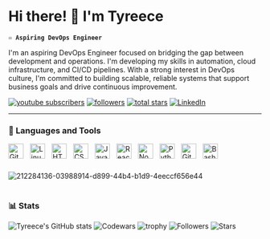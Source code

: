 # Hi there! 👋 I'm Tyreece

**`♾️ Aspiring DevOps Engineer`**


I'm an aspiring DevOps Engineer focused on bridging the gap between development and operations. I'm developing my skills in automation, cloud infrastructure, and CI/CD pipelines. With a strong interest in DevOps culture, I'm committed to building scalable, reliable systems that support business goals and drive continuous improvement.

<p align="left">
   <a href="https://www.youtube.com/@tyr.leishman?sub_confirmation=1">
      <img alt="youtube subscribers" title="Subscribe to my YouTube channel" src="https://custom-icon-badges.demolab.com/youtube/channel/subscribers/UC2WHjPDvbE6O328n17ZGcfg?color=%23E05D44&label=SUBSCRIBE&logo=video&logoColor=white&style=for-the-badge&labelColor=CE4630"/></a>
   <a href="https://github.com/Tyreece-Leishman?tab=followers">
      <img alt="followers" title="Follow me on Github" src="https://custom-icon-badges.demolab.com/github/followers/Tyreece-Leishman?color=236ad3&labelColor=1155ba&style=for-the-badge&logo=person-add&label=Follow&logoColor=white"/></a>
   <a href="https://github.com/Tyreece-Leishman?tab=repositories&sort=stargazers">
      <img alt="total stars" title="Total stars on GitHub" src="https://custom-icon-badges.demolab.com/github/stars/Tyreece-Leishman?color=55960c&style=for-the-badge&labelColor=488207&logo=star"/></a>
   <a href="https://www.linkedin.com/in/tyreece-leishman/">
      <img alt="LinkedIn" title="Connect with me on LinkedIn" src="https://img.shields.io/badge/LinkedIn-0A66C2?style=for-the-badge&logo=linkedin&logoColor=white"/>
   </a>
</p>


---

### 🧰 Languages and Tools

<img align="left" alt="Git" width="30px" style="padding-right:10px;" src="https://cdn.jsdelivr.net/gh/devicons/devicon/icons/git/git-original.svg" />
<img align="left" alt="Linux" width="30px" style="padding-right:10px;" src="https://cdn.jsdelivr.net/gh/devicons/devicon/icons/linux/linux-original.svg" />
<img align="left" alt="HTML" width="30px" style="padding-right:10px;" src="https://cdn.jsdelivr.net/gh/devicons/devicon/icons/html5/html5-plain.svg" />
<img align="left" alt="CSS" width="30px" style="padding-right:10px;" src="https://cdn.jsdelivr.net/gh/devicons/devicon/icons/css3/css3-plain.svg" />
<img align="left" alt="JavaScript" width="30px" style="padding-right:10px;" src="https://cdn.jsdelivr.net/gh/devicons/devicon/icons/javascript/javascript-plain.svg" />
<img align="left" alt="React" width="30px" style="padding-right:10px;" src="https://cdn.jsdelivr.net/gh/devicons/devicon/icons/react/react-original.svg" />
<img align="left" alt="NodeJS" width="30px" style="padding-right:10px;" src="https://cdn.jsdelivr.net/gh/devicons/devicon/icons/nodejs/nodejs-original.svg" />
<img align="left" alt="Python" width="30px" style="padding-right:10px;" src="https://cdn.jsdelivr.net/gh/devicons/devicon/icons/python/python-plain.svg" />
<img align="left" alt="GitHub" width="30px" style="padding-right:10px;" src="https://cdn.jsdelivr.net/gh/devicons/devicon/icons/github/github-original.svg" />
<img align="left" alt="Bash" width="30px" style="padding-right:10px;" src="https://cdn.jsdelivr.net/gh/devicons/devicon/icons/bash/bash-original.svg" />
<br />

#
![212284136-03988914-d899-44b4-b1d9-4eeccf656e44](https://github.com/user-attachments/assets/c0e65dcd-e577-4ed6-ae9f-5d83ea74e79c)
#

### 📊 Stats

![Tyreece's GitHub stats](https://github-readme-stats.vercel.app/api?username=Tyreece-Leishman&show_icons=true&theme=gruvbox)
![Codewars](https://www.codewars.com/users/Tyreece40012004/badges/large) 
![trophy](https://github-profile-trophy.vercel.app/?username=Tyreece-Leishman)
![Followers](https://img.shields.io/github/followers/Tyreece-Leishman?label=Followers&style=social)
![Stars](https://img.shields.io/github/stars/Tyreece-Leishman?label=Stars&style=social)



<!-- ![GitHub Streak](https://streak-stats.demolab.com?user=ForrestKnight&theme=gruvbox&border_radius=4.5) -->

#
<!--
<details>
 <summary><h3>👨‍💻 Forrest's Coding Journey</h3></summary>
   I started my coding journey as a naive computer science student with a passion to learn everything I could about this programming world - code, unix, linux, theory. And all the while, teaching myself iOS development with a dream to build my own app, but that soon got overshadowed by my desire to excel in Java. A desire that landed me a full-stack software engineering job upon graduation. However, I had another desire I had been pursuing throughout this time - YouTube content creation. I eventually ended up quitting my software engineering job to pursue YouTube full-time, and that has been my focus ever since. But there's something that's always bothered me about my journey - abandoning my dream of building my own app to pursue the safe route, a job. Now I've already taken the leap away from that safety net into this uncomfortable, unexplored world that it being a creator. And it worked out, but again, it became comfortable. It's easier to create a video than go out on a ledge and build my own product. I do have to eat, at the end of the day, but I think it's time. It's time to get uncomfortable again. I have a burning desire to get back on the horse, and fulfill that dream younger me had of building my own app, my own product. And in order to do that, I'll be implmementing a few measures to streamline my YouTube content to focus more time on fulfilling that dream - a dream that I'll be ready to tackle in 2023 due to the measure I'm putting in place now until the end of 2022. Don't wait up, because I'm coming.
-->
[website]: https://fkcodes.com
[youtube]: https://youtube.com/fknight

